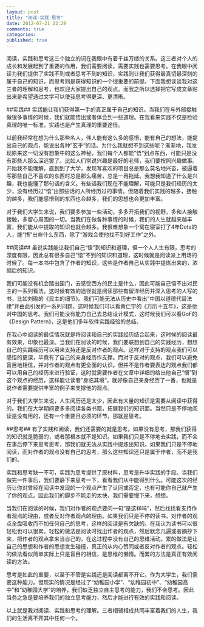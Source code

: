 ```yaml
---
layout: post
title: "阅读·实践·思考"
date: 2012-07-21 22:29
comments: true
categories: 
published: true
---
```


阅读，实践和思考这三个独立的词在我眼中有着千丝万缕的关系。这三者对个人的成长和发展起到了重要的作用，我们需要阅读，需要实践也需要思考。在我眼中阅读为我们提供了实践不到或者思考不到的知识，实践则让我们获得最真切最深刻的属于自己的知识，而思考则是获得知识的一个很重要的前提。下面我想谈谈我对这三者的理解和思考，也欢迎大家提出自己的观点。而我之所以选择把它写成文章贴出来是希望通过文字可以使我思考得更深、更清晰。

<!-- more -->

##实践##
实践能让我们获得第一手的真正属于自己的知识。当我们在与外部接触做很多事情的时候，我们就能悟出或者体会到一些道理。在我看来实践不仅是检验真理的唯一标准，实践也是产生真理的重要途径。

以前我经常在想为什么那些名人，伟人能有这么多的感悟，能有自己的想法，能提出自己的观点，能说出各种”玄乎“的话。为什么我就想不到这些呢？渐渐地，我发现原来这一切没有想象中的这么神秘，我们每个人都能”悟“到点东西，可能只是没有那些人那么深远罢了。比如人们常说兴趣是最好的老师，我们要按照兴趣做事。开始我不能理解，直到到了大学，发现写喜欢的项目总是那么莫名地兴奋，被逼着写那些自己不喜欢的东西时总是那么痛苦，总是一再拖延。我想我知道了什么是兴趣，我也能懂了那句话的含义。有些话我们现在不能理解，可能只是我们经历的太少，没有经历过“悟”出那些话的人所经历过的事情。但随着我们实践的越多，接触的越多，我们能感悟到的东西也会越多，我们的思想也会更加丰富。

对于我们大学生来说，我们要多参加一些活动，多多开拓我们的视野，多和人接触接触，多留心周围的一切。当我们在做各种事情的时候，我们的人生就越来越丰富，我们能从中提取的知识也就会越多。我很难想象一个窝在寝室打了4年Dota的人，能“悟”出些什么东西，除了“游戏会使他找不到好工作”之外。

##阅读##
虽说实践能让我们自己“悟”到知识和道理，但一个人人生有限，思考的深度有限，因此总有很多自己“悟”不到的知识和道理，这时候就是阅读派上用场的时候了。每一本书中包含了作者的知识，这些是作者自己从实践中提炼出来的，浓缩后的知识。

我们可能没有机会踏出国门，去感受西方的民主是什么，因此可能自己悟不出对民主的一系列看法。这时候有效的途径就是阅读那些有留洋经历并深入思考的人写的书，比如刘瑜的《民主的细节》。我们可能无法从历史中看出“中国以道德代替法律”并由此引发的一系列问题，这时候我们可以看黄仁宇的《万历十五年》，这是他对中国的思考。我们可能没有能力自己去总结设计模式，这时候我们可以看GoF的《Design Pattern》，这是他们多年软件实践经验的总结。

在我心中阅读的最佳情况就是将阅读和自己的实践经历结合起来，这时候的阅读最有效果，印象也最深。当我们在阅读的时候，我们要联想到自己的实践经历，想想自己的实践经历可以用来支持还是反对作者的观点。这样对于支持的观点我们可以感悟的更深，毕竟有了自己的亲身经历作支撑。而对于反对的观点，我们可以避免盲目地相信，并对作者的观点有更全面的认识。但并不是作者要表达的观点我们都可以用自己的经历来进行验证，这时就需要作者在文章中详细的给出他自己“悟”到这个观点的经历，这样能让读者”身临其境“，就好像自己亲身经历了一番，也就是说作者需要提供丰富的例子来支撑他的观点。

对于我们大学生来说，人生阅历还是太少，因此有大量的知识是需要从阅读中获得的。我们在大学期间要多多阅读各类书籍，拓展我们的知识面。当然只是不停地阅读是没有用的，还有一个重要且必须的环节，那就是思考。

##思考##
有了实践和阅读，我们还需要的就是思考。如果没有思考，那我们获得的知识就是脆弱的，或者那根本就不是知识。如果我们只是不停地去实践，而不会在事后停下来思考思考，那我们就无法从实践中提炼出知识。如果我们只是不停地阅读，而对作者的观点没有自己的思考，那么这些知识还只是属于作者，而不是我们的。

实践和思考缺一不可，实践为思考提供了原材料，思考是升华实践的手段。当我们做完一件事后，我们要静下来思考一下，看看我们从中能得到什么。可能这次的经历让你对曾经在阅读中发现的一个观点产生了认同或否定，也有可能你自己就产生了你的观点。因此我们的脚步不能走的太快，我们需要慢下来，想想。

当我们在阅读的时候，我们对作者的观点要问一句“是这样吗”，然后找找看支持作者观点的理由，或者反对作者观点的理由。如果我们只是不停的读书，对作者的观点全盘吸收而不加任何自己的思考，这样的阅读是有欠缺的。在我认为读书可以很轻松也可以很累。轻松的做法是阅读时找出作者的观点，然后默念几遍或者摘抄下来，把作者的观点拿来当自己的，在这过程中没有自己的思维活动。累的做法是让自己的思想和作者的思想发生碰撞，真正的从内心赞同或者反对作者的观点。轻松的做法看似简单实际上只是盲目的相信，是思维的懒惰。而累的方法是真正有效阅读的方法。

思考是如此的重要，以至于不管是实践还是阅读都离不开它。作为大学生，我们需要这种能力。但现实的情况是经过了“幼稚园小学”、“幼稚园初中”、“幼稚园高中”和“幼稚园大学”的培养，我们缺乏独立自主思考的能力，我们不会思考。因此当务之急是要培养我们的独立思考能力，然后才能进行有效的实践和阅读。

以上就是我对阅读、实践和思考的理解。三者相辅相成共同丰富着我们的人生，我们的生活离不开其中任何一个。